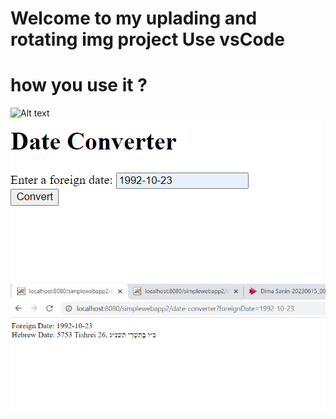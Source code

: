 # Welcome to my uplading and rotating img project Use vsCode

# how you use it ?


![Alt text]([https://github.com/dimastar2310/dateConverter/blob/main/resources/first.png](https://github.com/dimastar2310/something_new/blob/main/images/vs_code1.jpg))
![Alt text](https://github.com/dimastar2310/dateConverter/blob/main/resources/second.png)
![Alt text](https://github.com/dimastar2310/dateConverter/blob/main/resources/third.png)


